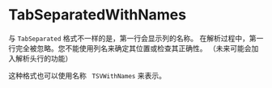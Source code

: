 # TabSeparatedWithNames

与 `TabSeparated` 格式不一样的是，第一行会显示列的名称。
在解析过程中，第一行完全被忽略。您不能使用列名来确定其位置或检查其正确性。
（未来可能会加入解析头行的功能）

这种格式也可以使用名称 ` TSVWithNames` 来表示。

